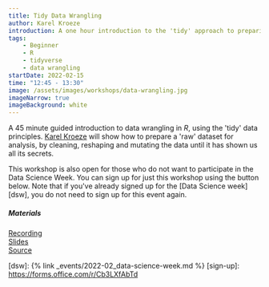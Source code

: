 ```yaml
---
title: Tidy Data Wrangling
author: Karel Kroeze
introduction: A one hour introduction to the 'tidy' approach to preparing raw data for analysis.
tags:
    - Beginner
    - R
    - tidyverse
    - data wrangling
startDate: 2022-02-15
time: "12:45 - 13:30"
image: /assets/images/workshops/data-wrangling.jpg
imageNarrow: true
imageBackground: white
---
```


A 45 minute guided introduction to data wrangling in _R_, using the 'tidy' data principles. [Karel Kroeze](/team/#k-a-kroeze) will show how to prepare a 'raw' dataset for analysis, by cleaning, reshaping and mutating the data until it has shown us all its secrets.

This workshop is also open for those who do not want to participate in the Data Science Week. You can sign up for just this workshop using the button below. Note that if you've already signed up for the [Data Science week][dsw], you do not need to sign up for this event again.

##### Materials

[Recording](https://universiteittwente.sharepoint.com/:v:/s/BDSiDataScienceCommunity/ERncvI1S4kNCmfvXXkkUrFgBSKNfaquW-4XN2z-l7_Fc8A?e=p9mEOy)  
[Slides](https://universiteittwente.sharepoint.com/:u:/s/BDSiDataScienceCommunity/EYEEEj0QZ_xFmvwl0JBd3rYBg29OOsf8euxT_zvpvcad_w?e=p9YJc8)  
[Source](https://universiteittwente.sharepoint.com/:u:/s/BDSiDataScienceCommunity/EcPgWLnJ1HxKnb_5SlQqcAsB8vgFdIOTUNk1yh-2LfirEg?e=7aH9Ps)

<!-- <a href="https://forms.office.com/r/Cb3LXfAbTd" class="button">Sign up now</a> -->

[dsw]: {% link _events/2022-02_data-science-week.md %}
[sign-up]: <https://forms.office.com/r/Cb3LXfAbTd>
